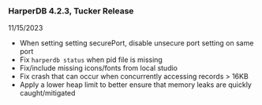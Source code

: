 ### HarperDB 4.2.3, Tucker Release

11/15/2023

- When setting setting securePort, disable unsecure port setting on same port
- Fix `harperdb status` when pid file is missing
- Fix/include missing icons/fonts from local studio
- Fix crash that can occur when concurrently accessing records > 16KB
- Apply a lower heap limit to better ensure that memory leaks are quickly caught/mitigated
